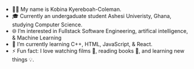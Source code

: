 - 👋🏽 My name is Kobina Kyereboah-Coleman.
- 🎓 Currently an undergaduate student Ashesi Univeristy, Ghana, studying Computer Science.
- 🌐 I’m interested in Fullstack Software Engineering, artifical intelligence, & Machine Learning
- 💯 I’m currently learning C++, HTML, JavaScript, & React.
- ⚡ Fun fact: I love watching films 🎥, reading books 📖, and learning new things 💡.
  
<!---
DarthCole/DarthCole is a ✨ special ✨ repository because its `README.md` (this file) appears on your GitHub profile.
You can click the Preview link to take a look at your changes.
--->
